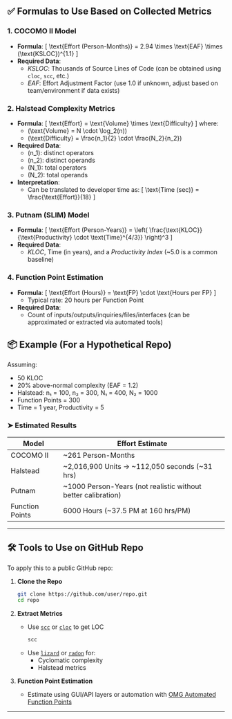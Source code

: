 ## ✅ **Formulas to Use Based on Collected Metrics**

### 1. **COCOMO II Model**
- **Formula**:
  \[
  \text{Effort (Person-Months)} = 2.94 \times \text{EAF} \times (\text{KSLOC})^{1.1}
  \]
- **Required Data**:  
  - *KSLOC*: Thousands of Source Lines of Code (can be obtained using `cloc`, `scc`, etc.)  
  - *EAF*: Effort Adjustment Factor (use 1.0 if unknown, adjust based on team/environment if data exists)

### 2. **Halstead Complexity Metrics**
- **Formula**:
  \[
  \text{Effort} = \text{Volume} \times \text{Difficulty}
  \]
  where:
  - \(\text{Volume} = N \cdot \log_2(n)\)
  - \(\text{Difficulty} = \frac{n_1}{2} \cdot \frac{N_2}{n_2}\)
- **Required Data**:
  - \(n_1\): distinct operators  
  - \(n_2\): distinct operands  
  - \(N_1\): total operators  
  - \(N_2\): total operands  
- **Interpretation**:
  - Can be translated to developer time as:
    \[
    \text{Time (sec)} = \frac{\text{Effort}}{18}
    \]

### 3. **Putnam (SLIM) Model**
- **Formula**:
  \[
  \text{Effort (Person-Years)} = \left( \frac{\text{KLOC}}{\text{Productivity} \cdot \text{Time}^{4/3}} \right)^3
  \]
- **Required Data**:
  - *KLOC*, Time (in years), and a *Productivity Index* (~5.0 is a common baseline)

### 4. **Function Point Estimation**
- **Formula**:
  \[
  \text{Effort (Hours)} = \text{FP} \cdot \text{Hours per FP}
  \]
  - Typical rate: 20 hours per Function Point
- **Required Data**:
  - Count of inputs/outputs/inquiries/files/interfaces (can be approximated or extracted via automated tools)



## 📦 Example (For a Hypothetical Repo)

Assuming:
- 50 KLOC
- 20% above-normal complexity (EAF = 1.2)
- Halstead: n₁ = 100, n₂ = 300, N₁ = 400, N₂ = 1000
- Function Points = 300
- Time = 1 year, Productivity = 5

### ➤ **Estimated Results**
| Model               | Effort Estimate              |
|--------------------|------------------------------|
| COCOMO II          | ~261 Person-Months           |
| Halstead           | ~2,016,900 Units → ~112,050 seconds (~31 hrs) |
| Putnam             | ~1000 Person-Years (not realistic without better calibration) |
| Function Points    | 6000 Hours (~37.5 PM at 160 hrs/PM) |

---

## 🛠️ Tools to Use on GitHub Repo

To apply this to a public GitHub repo:

1. **Clone the Repo**
   ```bash
   git clone https://github.com/user/repo.git
   cd repo
   ```

2. **Extract Metrics**
   - Use [`scc`](https://github.com/boyter/scc) or [`cloc`](https://github.com/AlDanial/cloc) to get LOC
     ```bash
     scc
     ```
   - Use [`lizard`](https://github.com/terryyin/lizard) or [`radon`](https://github.com/rubik/radon) for:
     - Cyclomatic complexity
     - Halstead metrics

3. **Function Point Estimation**
   - Estimate using GUI/API layers or automation with [OMG Automated Function Points](https://www.omg.org/spec/AFP/)

---

